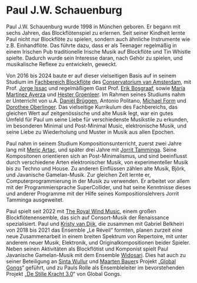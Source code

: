 # Paul J.W. Schauenburg

Paul J.W. Schauenburg wurde 1998 in München geboren. Er begann mit sechs Jahren, das Blockflötenspiel zu erlernen. Seit seiner Kindheit lernte Paul nicht nur Blockflöte zu spielen, sondern auch ähnliche Instrumente wie z.B. Einhandflöte. Das führte dazu, dass er als Teenager regelmäßig in einem Irischen Pub traditionelle Irische Musik auf Blockflöte und Tin Whistle spielte. Dadurch wurde sein Interesse daran, nach Gehör zu spielen, und musikalische Reflexe zu entwickeln, geweckt.

Von 2016 bis 2024 baute er auf dieser vielseitigen Basis auf in seinem Studium im [Fachbereich Blockflöte](https://www.blokamsterdam.info) des [Conservatorium van Amsterdam](https://www.conservatoriumvanamsterdam.nl), mit Prof. [Jorge Issac](https://www.visisonor.net) und regelmäßigem Gast Prof. [Erik Bosgraaf](https://www.erikbosgraaf.com), sowie [María Martínez Ayerza](https://www.mariayerza.com) und [Hester Groenleer](https://www.hestergroenleer.com). Im Rahmen seines Studiums nahm er Unterricht von u.A. [Daniël Brüggen](https://www.musicframefilms.nl), Antonio Politano, [Michael Form](https://www.michaelform.com) und [Dorothee Oberlinger](https://www.dorotheeoberlinger.de). Das vielseitige Kurrikulum des Fachbereichs, das gleichen Wert auf zeitgenössische und alte Musik legt, war ein gutes Umfeld für Paul um seine Liebe für verschiedenste Musikstile zu erkunden, im besonderen Minimal und Post-Minimal Music, elektronische Musik, und seine Liebe zu Wiederholung und Muster in Musik aus allen Epochen.

Paul nahm in seinem Studium Kompositionsunterricht, zuerst zwei Jahre lang mit [Meriç Artaç](https://www.mericartac.com), und später drei Jahre mit [Jorrit Tamminga](https://www.jorrittamminga.nl). Seine Kompositonen orientieren sich an Post-Minimalismus, und sind beeinflusst durch verschiedene Arten elektronischer Musik, von experimenteller Musik bis zu Techno und House. Zu anderen Einflüssen zählen alte Musik, Björk, und Javanische Gamelan-Musik. Zur gleichen Zeit lernte er, Computerprogrammierung in der Musik zu verwenden. Er arbeitet vor allem mit der Programmiersprache SuperCollider, und hat seine Kenntnisse dieses und anderer Programme mit der Hilfe seines Kompositionslehrers Jorrit Tamminga ausgeweitet.

Paul spielt seit 2022 mit [The Royal Wind Music](https://www.royalwindmusic.org), einem großen Blockflötenensemble, das sich auf Consort-Musik der Renaissance spezialisiert. Paul und [Kristy van Dijk](https://www.kristyvandijk.com), die zusammen mit Gabriel Belkheiri von 2018 bis 2021 das Ensemble „Le Réveil“ formten, planen zurzeit eine neue Zusammenarbeit in einem breiten Spektrum von Repertoire, mit unter anderem neuer Musik, Elektronik, und Originalkompositionen beider Spieler. Neben seinen Aktivitäten als Blockflötist und Komponist spielt Paul Javanische Gamelan-Musik mit dem Ensemble [Widosari](https://www.gamelanhuis.nl/widosari). Dies hat auch zu seiner Beteiligung an [Sinta Wullur](https://www.sintawullur.com) und [Maarten Bauer](https://maartenbauer.wordpress.com)s Projekt „[Global Gongs](https://www.globalgongs.nl/over-global-gongs)“ geführt, und zu Pauls Rolle als Ensembleleiter im bevorstehenden Projekt „[De Stille Kracht 3.0](https://www.globalgongs.nl)“ von Global Gongs.
